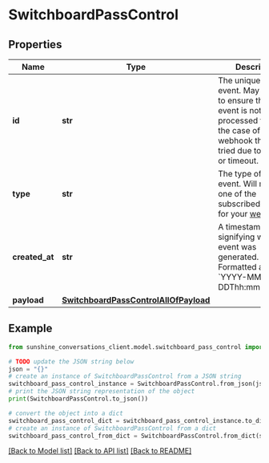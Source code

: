 # SwitchboardPassControl


## Properties

Name | Type | Description | Notes
------------ | ------------- | ------------- | -------------
**id** | **str** | The unique ID of the event. May be used to ensure that an event is not processed twice in the case of a webhook that is re-tried due to an error or timeout. | [optional] 
**type** | **str** | The type of the event. Will match one of the subscribed triggers for your [webhook](#operation/CreateWebhook). | [optional] 
**created_at** | **str** | A timestamp signifying when the event was generated. Formatted as &#x60;YYYY-MM-DDThh:mm:ss.SSSZ&#x60;. | [optional] 
**payload** | [**SwitchboardPassControlAllOfPayload**](SwitchboardPassControlAllOfPayload.md) |  | [optional] 

## Example

```python
from sunshine_conversations_client.model.switchboard_pass_control import SwitchboardPassControl

# TODO update the JSON string below
json = "{}"
# create an instance of SwitchboardPassControl from a JSON string
switchboard_pass_control_instance = SwitchboardPassControl.from_json(json)
# print the JSON string representation of the object
print(SwitchboardPassControl.to_json())

# convert the object into a dict
switchboard_pass_control_dict = switchboard_pass_control_instance.to_dict()
# create an instance of SwitchboardPassControl from a dict
switchboard_pass_control_from_dict = SwitchboardPassControl.from_dict(switchboard_pass_control_dict)
```
[[Back to Model list]](../README.md#documentation-for-models) [[Back to API list]](../README.md#documentation-for-api-endpoints) [[Back to README]](../README.md)


